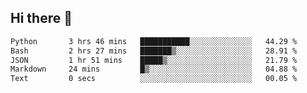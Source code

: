 ## Hi there 👋

<!--START_SECTION:waka-->

```txt
Python       3 hrs 46 mins   ███████████░░░░░░░░░░░░░░   44.29 %
Bash         2 hrs 27 mins   ███████▒░░░░░░░░░░░░░░░░░   28.91 %
JSON         1 hr 51 mins    █████▒░░░░░░░░░░░░░░░░░░░   21.79 %
Markdown     24 mins         █▒░░░░░░░░░░░░░░░░░░░░░░░   04.88 %
Text         0 secs          ░░░░░░░░░░░░░░░░░░░░░░░░░   00.05 %
```

<!--END_SECTION:waka-->

<!--
**OliverShang/OliverShang** is a ✨ _special_ ✨ repository because its `README.md` (this file) appears on your GitHub profile.

Here are some ideas to get you started:

- 🔭 I’m currently working on ...
- 🌱 I’m currently learning ...
- 👯 I’m looking to collaborate on ...
- 🤔 I’m looking for help with ...
- 💬 Ask me about ...
- 📫 How to reach me: ...
- 😄 Pronouns: ...
- ⚡ Fun fact: ...
-->
